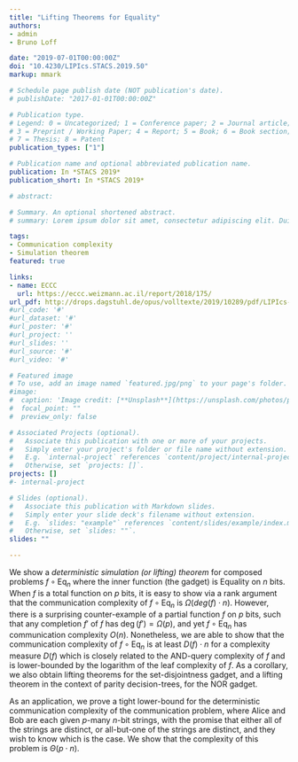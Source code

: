 ```yaml
---
title: "Lifting Theorems for Equality"
authors:
- admin
- Bruno Loff

date: "2019-07-01T00:00:00Z"
doi: "10.4230/LIPIcs.STACS.2019.50"
markup: mmark

# Schedule page publish date (NOT publication's date).
# publishDate: "2017-01-01T00:00:00Z"

# Publication type.
# Legend: 0 = Uncategorized; 1 = Conference paper; 2 = Journal article;
# 3 = Preprint / Working Paper; 4 = Report; 5 = Book; 6 = Book section;
# 7 = Thesis; 8 = Patent
publication_types: ["1"]

# Publication name and optional abbreviated publication name.
publication: In *STACS 2019*
publication_short: In *STACS 2019*

# abstract: 

# Summary. An optional shortened abstract.
# summary: Lorem ipsum dolor sit amet, consectetur adipiscing elit. Duis posuere tellus ac convallis placerat. Proin #tincidunt magna sed ex sollicitudin condimentum.

tags:
- Communication complexity
- Simulation theorem
featured: true

links:
- name: ECCC
  url: https://eccc.weizmann.ac.il/report/2018/175/
url_pdf: http://drops.dagstuhl.de/opus/volltexte/2019/10289/pdf/LIPIcs-STACS-2019-50.pdf
#url_code: '#'
#url_dataset: '#'
#url_poster: '#'
#url_project: ''
#url_slides: ''
#url_source: '#'
#url_video: '#'

# Featured image
# To use, add an image named `featured.jpg/png` to your page's folder. 
#image:
#  caption: 'Image credit: [**Unsplash**](https://unsplash.com/photos/pLCdAaMFLTE)'
#  focal_point: ""
#  preview_only: false

# Associated Projects (optional).
#   Associate this publication with one or more of your projects.
#   Simply enter your project's folder or file name without extension.
#   E.g. `internal-project` references `content/project/internal-project/index.md`.
#   Otherwise, set `projects: []`.
projects: []
#- internal-project

# Slides (optional).
#   Associate this publication with Markdown slides.
#   Simply enter your slide deck's filename without extension.
#   E.g. `slides: "example"` references `content/slides/example/index.md`.
#   Otherwise, set `slides: ""`.
slides: ""

---
```


We show a *deterministic simulation (or lifting) theorem* for composed problems $f \circ \mathsf{Eq}_n$ where the inner function (the gadget) is Equality on $n$ bits. When $f$ is a total function on $p$ bits, it is easy to show via a rank argument that the communication complexity of $f\circ \mathsf{Eq}_n$ is $\Omega(deg(f) \cdot n)$. However, there is a surprising counter-example of a partial function $f$ on $p$ bits, such that any completion $f'$ of $f$ has $\deg(f') = \Omega(p)$, and yet $f \circ \mathsf{Eq}_n$ has communication complexity $O(n)$. Nonetheless, we are able to show that the communication complexity of $f \circ \mathsf{Eq}_n$ is at least $D(f) \cdot n$ for a complexity measure $D(f)$ which is closely related to the AND-query complexity of $f$ and is lower-bounded by the logarithm of the leaf complexity of $f$. As a corollary, we also obtain lifting theorems for the set-disjointness gadget, and a lifting theorem in the context of parity decision-trees, for the NOR gadget. 

As an application, we prove a tight lower-bound for the deterministic communication complexity of the communication problem, where Alice and Bob are each given $p$-many $n$-bit strings, with the promise that either all of the strings are distinct, or all-but-one of the strings are distinct, and they wish to know which is the case. We show that the complexity of this problem is $\Theta(p \cdot n)$.

